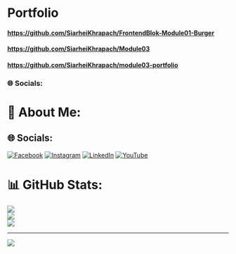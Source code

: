 # Portfolio
#### https://github.com/SiarheiKhrapach/FrontendBlok-Module01-Burger
#### https://github.com/SiarheiKhrapach/Module03
#### https://github.com/SiarheiKhrapach/module03-portfolio
### 🌐 Socials:
# 💫 About Me:

## 🌐 Socials:
[![Facebook](https://img.shields.io/badge/Facebook-%231877F2.svg?logo=Facebook&logoColor=white)](https://facebook.com/https://www.facebook.com/bassler.disconnect) [![Instagram](https://img.shields.io/badge/Instagram-%23E4405F.svg?logo=Instagram&logoColor=white)](https://instagram.com/https://www.instagram.com/bassler_disconnect_sc/) [![LinkedIn](https://img.shields.io/badge/LinkedIn-%230077B5.svg?logo=linkedin&logoColor=white)](https://linkedin.com/in/https://www.linkedin.com/in/siarhei-khrapach-379254161/) [![YouTube](https://img.shields.io/badge/YouTube-%23FF0000.svg?logo=YouTube&logoColor=white)](https://youtube.com/@https://www.youtube.com/@basslerdisconnect) 

# 📊 GitHub Stats:
![](https://github-readme-stats.vercel.app/api?username=SiarheiKhrapach&theme=vue&hide_border=false&include_all_commits=true&count_private=false)<br/>
![](https://github-readme-streak-stats.herokuapp.com/?user=SiarheiKhrapach&theme=vue&hide_border=false)<br/>
![](https://github-readme-stats.vercel.app/api/top-langs/?username=SiarheiKhrapach&theme=vue&hide_border=false&include_all_commits=true&count_private=false&layout=compact)

---
[![](https://visitcount.itsvg.in/api?id=SiarheiKhrapach&icon=0&color=1)](https://visitcount.itsvg.in)

<!-- Proudly created with GPRM ( https://gprm.itsvg.in ) -->
